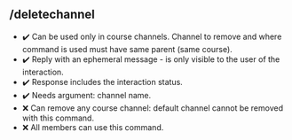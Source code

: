 ## /deletechannel

- :heavy_check_mark: Can be used only in course channels. Channel to remove and where command is used must have same parent (same course).
- :heavy_check_mark: Reply with an ephemeral message - is only visible to the user of the interaction.
- :heavy_check_mark: Response includes the interaction status.
- :heavy_check_mark: Needs argument: channel name.
- :x: Can remove any course channel: default channel cannot be removed with this command.
- :x: All members can use this command.
